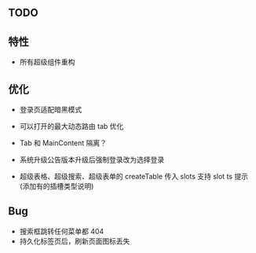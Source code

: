 ## TODO

## 特性

- 所有超级组件重构

## 优化

- 登录页适配暗黑模式
- 可以打开的最大动态路由 tab 优化
- Tab 和 MainContent 隔离？
- 系统升级公告版本升级后强制登录改为选择登录

- 超级表格、超级搜索、超级表单的 createTable 传入 slots 支持 slot ts 提示(添加有的插槽类型说明)

## Bug

- 搜索框跳转任何菜单都 404
- 持久化标签页后，刷新页面图标丢失
